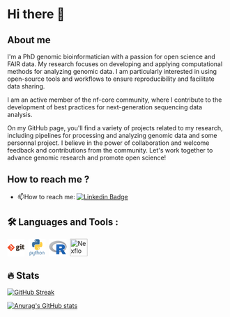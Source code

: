 # Hi there 👋

## About me
I'm a PhD genomic bioinformatician with a passion for open science and FAIR data. My research focuses on developing and applying computational methods for analyzing genomic data. I am particularly interested in using open-source tools and workflows to ensure reproducibility and facilitate data sharing.

I am an active member of the nf-core community, where I contribute to the development of best practices for next-generation sequencing data analysis.

On my GitHub page, you'll find a variety of projects related to my research, including pipelines for processing and analyzing genomic data and some personnal project. I believe in the power of collaboration and welcome feedback and contributions from the community. Let's work together to advance genomic research and promote open science!


## How to reach me ?
- :mailbox:How to reach me: [![Linkedin Badge](https://img.shields.io/badge/-kakbar-blue?style=flat&logo=Linkedin&logoColor=white)](https://www.linkedin.com/in/louis-le-n%C3%A9zet-618aba166/)

## :hammer_and_wrench: Languages and Tools :
<div>
  <img src="https://github.com/devicons/devicon/blob/master/icons/git/git-original-wordmark.svg" title="Git" **alt="Git" width="40" height="40"/>&nbsp;
  <img src="https://github.com/devicons/devicon/blob/master/icons/python/python-original-wordmark.svg" title="Python" **alt="Python" width="40" height="40"/>&nbsp;
  <img src="https://github.com/devicons/devicon/blob/master/icons/r/r-original.svg" title="R" **alt="R" width="40" height="40"/>&nbsp;
  <img src="https://github.com/nextflow-io/trademark/blob/master/nextflow-icon-128x128.png" title="Nexflow" **alt="Nexflow" width="40" height="40"/>&nbsp;
</div>

## :fire: Stats
[![GitHub Streak](http://github-readme-streak-stats.herokuapp.com?user=LouisLeNezet&theme=dark&hide_border=true&mode=weekly)](https://git.io/streak-stats)

[![Anurag's GitHub stats](https://github-readme-stats.vercel.app/api?username=LouisLeNezet&show_icons=true&theme=dark&count_private=true&show_icons=true)](https://github.com/anuraghazra/github-readme-stats)
